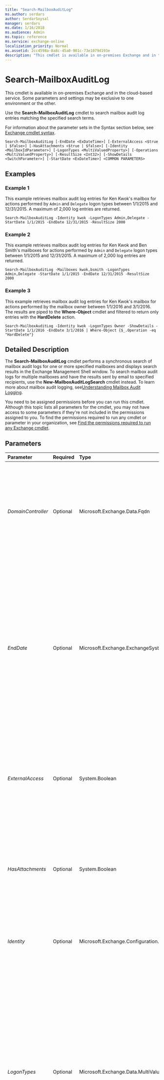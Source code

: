 ```yaml
---
title: "Search-MailboxAuditLog"
ms.author: serdars
author: SerdarSoysal
manager: serdars
ms.date: 1/16/2018
ms.audience: Admin
ms.topic: reference
ms.service: exchange-online
localization_priority: Normal
ms.assetid: 2cc4598a-8a8c-45a0-901c-73e1079d193e
description: "This cmdlet is available in on-premises Exchange and in the cloud-based service. Some parameters and settings may be exclusive to one environment or the other."
---
```


# Search-MailboxAuditLog

This cmdlet is available in on-premises Exchange and in the cloud-based service. Some parameters and settings may be exclusive to one environment or the other. 
  
Use the **Search-MailboxAuditLog** cmdlet to search mailbox audit log entries matching the specified search terms.
  
For information about the parameter sets in the Syntax section below, see [Exchange cmdlet syntax](https://technet.microsoft.com/library/bb123552.aspx). 
  
```
Search-MailboxAuditLog [-EndDate <ExDateTime>] [-ExternalAccess <$true | $false>] [-HasAttachments <$true | $false>] [-Identity <MailboxIdParameter>] [-LogonTypes <MultiValuedProperty>] [-Operations <MultiValuedProperty>] [-ResultSize <Int32>] [-ShowDetails <SwitchParameter>] [-StartDate <ExDateTime>] <COMMON PARAMETERS>

```

## Examples
<a name="Examples"> </a>

### Example 1

This example retrieves mailbox audit log entries for Ken Kwok's mailbox for actions performed by  `Admin` and `Delegate` logon types between 1/1/2015 and 12/31/2015. A maximum of 2,000 log entries are returned.
  
```
Search-MailboxAuditLog -Identity kwok -LogonTypes Admin,Delegate -StartDate 1/1/2015 -EndDate 12/31/2015 -ResultSize 2000
```

### Example 2

This example retrieves mailbox audit log entries for Ken Kwok and Ben Smith's mailboxes for actions performed by  `Admin` and `Delegate` logon types between 1/1/2015 and 12/31/2015. A maximum of 2,000 log entries are returned.
  
```
Search-MailboxAuditLog -Mailboxes kwok,bsmith -LogonTypes Admin,Delegate -StartDate 1/1/2015 -EndDate 12/31/2015 -ResultSize 2000
```

### Example 3

This example retrieves mailbox audit log entries for Ken Kwok's mailbox for actions performed by the mailbox owner between 1/1/2016 and 3/1/2016. The results are piped to the **Where-Object** cmdlet and filtered to return only entries with the **HardDelete** action.
  
```
Search-MailboxAuditLog -Identity kwok -LogonTypes Owner -ShowDetails -StartDate 1/1/2016 -EndDate 3/1/2016 | Where-Object {$_.Operation -eq "HardDelete"}
```

## Detailed Description
<a name="DetailedDescription"> </a>

The **Search-MailboxAuditLog** cmdlet performs a synchronous search of mailbox audit logs for one or more specified mailboxes and displays search results in the Exchange Management Shell window. To search mailbox audit logs for multiple mailboxes and have the results sent by email to specified recipients, use the **New-MailboxAuditLogSearch** cmdlet instead. To learn more about mailbox audit logging, see[Understanding Mailbox Audit Logging](http://technet.microsoft.com/library/29b67d58-eef9-4ad4-863f-562405ea8794.aspx).
  
You need to be assigned permissions before you can run this cmdlet. Although this topic lists all parameters for the cmdlet, you may not have access to some parameters if they're not included in the permissions assigned to you. To find the permissions required to run any cmdlet or parameter in your organization, see [Find the permissions required to run any Exchange cmdlet](https://technet.microsoft.com/library/mt432940.aspx).
  
## Parameters
<a name="DetailedDescription"> </a>

|**Parameter**|**Required**|**Type**|**Description**|
|:-----|:-----|:-----|:-----|
| _DomainController_ <br/> |Optional  <br/> |Microsoft.Exchange.Data.Fqdn  <br/> |This parameter is available only in on-premises Exchange.  <br/> The  _DomainController_ parameter specifies the domain controller that's used by this cmdlet to read data from or write data to Active Directory. You identify the domain controller by its fully qualified domain name (FQDN). For example, `dc01.contoso.com`.  <br/> |
| _EndDate_ <br/> |Optional  <br/> |Microsoft.Exchange.ExchangeSystem.ExDateTime  <br/> |The  _EndDate_ parameter specifies the end date of the date range. <br/> Use the short date format that's defined in the **Regional Options** settings on the computer where you're running the command. For example, if the computer is configured to use the short date format _mm_/ _dd_/ _yyyy_, enter 09/01/2015 to specify September 1, 2015. You can enter the date only, or you can enter the date and time of day. If you enter the date and time of day, enclose the value in quotation marks ("), for example,"09/01/2015 5:00 PM".  <br/> |
| _ExternalAccess_ <br/> |Optional  <br/> |System.Boolean  <br/> |The  _ExternalAccess_ parameter returns only mailbox audit log entries for mailbox access by users outside of your organization. In Exchange Online, use this parameter to return audit log entries for mailbox access by Microsoft datacenter administrators. <br/> |
| _HasAttachments_ <br/> |Optional  <br/> |System.Boolean  <br/> | The _HasAttachments_ parameter filters the search by messages that have attachments. Valid values are: <br/>  `$true`: Only messages with attachments are included in the search.  <br/>  `$false`: Messages with and without attachments are included in the search.  <br/> |
| _Identity_ <br/> |Optional  <br/> |Microsoft.Exchange.Configuration.Tasks.MailboxIdParameter  <br/> |The  _Identity_ parameter specifies the mailbox for which to retrieve mailbox audit log entries. You can use this parameter to search a single mailbox. <br/> |
| _LogonTypes_ <br/> |Optional  <br/> |Microsoft.Exchange.Data.MultiValuedProperty  <br/> | The _LogonTypes_ parameter specifies the type of logons. Valid values include: <br/>  `Admin`: Audit log entries for mailbox access by administrator logons are returned.  <br/>  `Delegate`: Audit log entries for mailbox access by delegates are returned, including access by users with Full Mailbox Access permission.  <br/>  `External`: For Exchange Online mailboxes, audit log entries for mailbox access by Microsoft datacenter administrators are returned.  <br/>  `Owner`: Audit log entries for mailbox access by the primary mailbox owner are returned. This value is available only in Exchange 2016 and also requires the  _ShowDetails_ switch. <br/> |
| _Mailboxes_ <br/> |Optional  <br/> |Microsoft.Exchange.Data.MultiValuedProperty  <br/> |The  _Mailboxes_ parameter specifies the mailboxes for which to retrieve mailbox audit log entries. You can use this parameter to search audit logs for multiple mailboxes. You can't use the _ShowDetails_ switch with the _Mailboxes_ parameter. <br/> |
| _Operations_ <br/> |Optional  <br/> |Microsoft.Exchange.Data.MultiValuedProperty  <br/> | The _Operations_ parameter filters the search results by the operations that are logged by mailbox audit logging. Valid values for this parameter are: <br/>  `Copy` <br/>  `Create` <br/>  `FolderBind` <br/>  `HardDelete` <br/>  `MailboxLogin` <br/>  `MessageBind` <br/>  `Move` <br/>  `MoveToDeletedItems` <br/>  `SendAs` <br/>  `SendOnBehalf` <br/>  `SoftDelete` <br/>  `Update` <br/>  You can enter multiple values separated by commas. <br/> |
| _ResultSize_ <br/> |Optional  <br/> |System.Int32  <br/> |The  _ResultSize_ parameter specifies the maximum number of mailbox audit log entries to return. Valid values include an integer from 1 through 250000. By default, `1000` entries are returned. <br/> |
| _ShowDetails_ <br/> |Optional  <br/> |System.Management.Automation.SwitchParameter  <br/> |The  _ShowDetails_ switch specifies that details of each log entry be retrieved. By default, all fields for each returned log entry are displayed in a list view. <br/> You can't use the  _Mailboxes_ parameter with the _ShowDetails_ switch. <br/> |
| _StartDate_ <br/> |Optional  <br/> |Microsoft.Exchange.ExchangeSystem.ExDateTime  <br/> |The  _StartDate_ parameter specifies the start date of the date range. <br/> Use the short date format that's defined in the **Regional Options** settings on the computer where you're running the command. For example, if the computer is configured to use the short date format _mm_/ _dd_/ _yyyy_, enter 09/01/2015 to specify September 1, 2015. You can enter the date only, or you can enter the date and time of day. If you enter the date and time of day, enclose the value in quotation marks ("), for example,"09/01/2015 5:00 PM".  <br/> |
   
## Input Types
<a name="InputTypes"> </a>

To see the input types that this cmdlet accepts, see [Cmdlet Input and Output Types](http://go.microsoft.com/fwlink/p/?linkId=616387). If the Input Type field for a cmdlet is blank, the cmdlet doesn't accept input data. 
  
## Return Types
<a name="ReturnTypes"> </a>

To see the return types, which are also known as output types, that this cmdlet accepts, see [Cmdlet Input and Output Types](http://go.microsoft.com/fwlink/p/?linkId=616387). If the Output Type field is blank, the cmdlet doesn't return data. 
  

